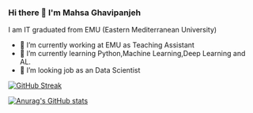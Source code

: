 ### Hi there 👋 I'm Mahsa Ghavipanjeh

I am IT graduated from EMU (Eastern Mediterranean University)

- 🔭 I’m currently working at EMU as Teaching Assistant 
- 🌱 I’m currently learning Python,Machine Learning,Deep Learning and AL.
- 👯 I’m looking job as an Data Scientist

[![GitHub Streak](http://github-readme-streak-stats.herokuapp.com?user=MahsagaVIPanjeh&theme=radical&hide_border=true)](https://git.io/streak-stats)

[![Anurag's GitHub stats](https://github-readme-stats.vercel.app/api?username=MahsaghaVIPanjeh&theme=radical)](https://github.com/anuraghazra/github-readme-stats)
